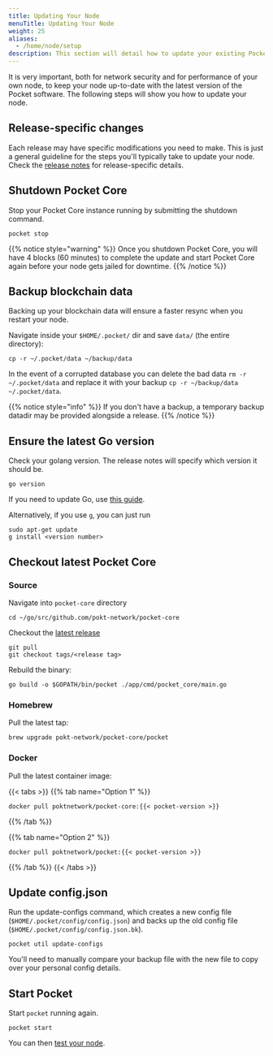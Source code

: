 ```yaml
---
title: Updating Your Node
menuTitle: Updating Your Node
weight: 25
aliases:
  - /home/node/setup
description: This section will detail how to update your existing Pocket node when a new version is released.
---
```


It is very important, both for network security and for performance of your own node, to keep your node up-to-date with the latest version of the Pocket software. The following steps will show you how to update your node.

## Release-specific changes

Each release may have specific modifications you need to make. This is just a general guideline for the steps you'll typically take to update your node. Check the [release notes](https://github.com/pokt-network/pocket-core/releases) for release-specific details.

## Shutdown Pocket Core

Stop your Pocket Core instance running by submitting the shutdown command.

```
pocket stop
```

{{% notice style="warning" %}}
Once you shutdown Pocket Core, you will have 4 blocks (60 minutes) to complete the update and start Pocket Core again before your node gets jailed for downtime.
{{% /notice %}}

## Backup blockchain data

Backing up your blockchain data will ensure a faster resync when you restart your node.

Navigate inside your `$HOME/.pocket/` dir and save `data/` (the entire directory):

```
cp -r ~/.pocket/data ~/backup/data
```

In the event of a corrupted database you can delete the bad data `rm -r ~/.pocket/data` and replace it with your backup `cp -r ~/backup/data ~/.pocket/data`.

{{% notice style="info" %}}
If you don't have a backup, a temporary backup datadir may be provided alongside a release.
{{% /notice %}}

## Ensure the latest Go version

Check your golang version. The release notes will specify which version it should be.

```
go version
```

If you need to update Go, use [this guide](https://gist.github.com/nikhita/432436d570b89cab172dcf2894465753).

Alternatively, if you use `g`, you can just run

```
sudo apt-get update
g install <version number>
```

## Checkout latest Pocket Core

### Source

Navigate into `pocket-core` directory

```
cd ~/go/src/github.com/pokt-network/pocket-core
```

Checkout the [latest release](https://github.com/pokt-network/pocket-core/releases)

```
git pull
git checkout tags/<release tag>
```

Rebuild the binary:

```
go build -o $GOPATH/bin/pocket ./app/cmd/pocket_core/main.go
```

### Homebrew

Pull the latest tap:

```
brew upgrade pokt-network/pocket-core/pocket
```

### Docker

Pull the latest container image:

{{< tabs >}}
{{% tab name="Option 1" %}}
```
docker pull poktnetwork/pocket-core:{{< pocket-version >}}
```
{{% /tab %}}

{{% tab name="Option 2" %}}
```
docker pull poktnetwork/pocket:{{< pocket-version >}}
```
{{% /tab %}}
{{< /tabs >}}

## Update config.json

Run the update-configs command, which creates a new config file (`$HOME/.pocket/config/config.json`) and backs up the old config file (`$HOME/.pocket/config/config.json.bk`).

```
pocket util update-configs
```

You'll need to manually compare your backup file with the new file to copy over your personal config details.

## Start Pocket

Start `pocket` running again.

```
pocket start
```

You can then [test your node](/node/setup/#test-your-node).

